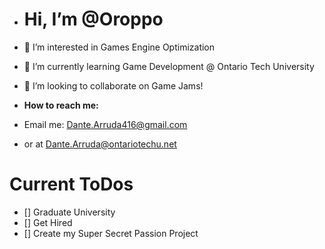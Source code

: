 - # Hi, I’m @Oroppo 
- 👀 I’m interested in Games Engine Optimization
- 🌱 I’m currently learning Game Development @ Ontario Tech University
- 💞️ I’m looking to collaborate on Game Jams!

- **How to reach me:**
- Email me: Dante.Arruda416@gmail.com
- or at Dante.Arruda@ontariotechu.net

# Current ToDos
- [] Graduate University
- [] Get Hired
- [] Create my Super Secret Passion Project


<!---
Oroppo/Oroppo is a ✨ special ✨ repository because its `README.md` (this file) appears on your GitHub profile.
You can click the Preview link to take a look at your changes.
--->
